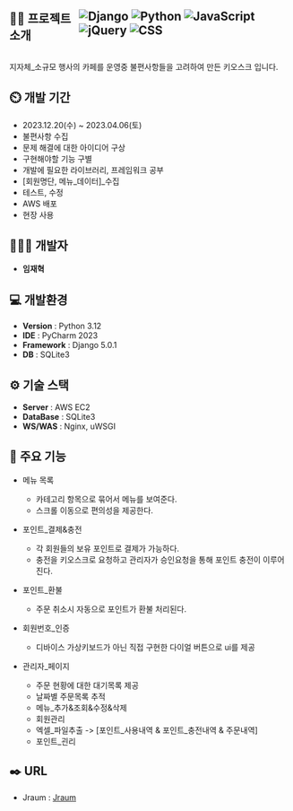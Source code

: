 

<div style="display: flex; flex-direction:row;">
    <h2>👨‍🏫 프로젝트 소개<h2>
    <img src="https://img.shields.io/badge/django-092E20?style=flat&logo=django&logoColor=white" alt="Django">
    <img src="https://img.shields.io/badge/python-3776AB?style=flat&logo=python&logoColor=white" alt="Python">
    <img src="https://img.shields.io/badge/javascript-F7DF1E?style=flat&logo=javascript&logoColor=black" alt="JavaScript">
    <img src="https://img.shields.io/badge/jquery-0769AD?style=flat&logo=jquery&logoColor=white" alt="jQuery">
    <img src="https://img.shields.io/badge/css-1572B6?style=flat&logo=css3&logoColor=white" alt="CSS">
</div>


지자체_소규모 행사의 카페를 운영중 불편사항들을 고려하여 만든 키오스크 입니다.

## ⏲️ 개발 기간 
- 2023.12.20(수) ~ 2023.04.06(토)
- 불편사항 수집
- 문제 해결에 대한 아이디어 구상
- 구현해야할 기능 구별
- 개발에 필요한 라이브러리, 프레임워크 공부
- [회원명단, 메뉴_데이터]_수집
- 테스트, 수정
- AWS 배포
- 현장 사용
  
## 🧑‍🤝‍🧑 개발자
- **임재혁**

## 💻 개발환경
- **Version** : Python 3.12
- **IDE** : PyCharm 2023
- **Framework** : Django 5.0.1
- **DB** : SQLite3

## ⚙️ 기술 스택
- **Server** : AWS EC2
- **DataBase** : SQLite3
- **WS/WAS** : Nginx, uWSGI


## 📌 주요 기능
- 메뉴 목록
  - 카테고리 항목으로 묶어서 메뉴를 보여준다.
  - 스크롤 이동으로 편의성을 제공한다.
- 포인트_결제&충전
   - 각 회원들의 보유 포인트로 결제가 가능하다.
   - 충전을 키오스크로 요청하고 관리자가 승인요청을 통해 포인트 충전이 이루어진다.
- 포인트_환불
   - 주문 취소시 자동으로 포인트가 환불 처리된다.
- 회원번호_인증
   - 디바이스 가상키보드가 아닌 직접 구현한 다이얼 버튼으로 ui를 제공

- 관리자_페이지
   - 주문 현황에 대한 대기목록 제공
   - 날짜별 주문목록 추적
   - 메뉴_추가&조회&수정&삭제
   - 회원관리
   - 엑셀_파일추출 -> [포인트_사용내역 & 포인트_충전내역 & 주문내역]
   - 포인트_괸리



## ✒️ URL
- Jraum : <a href="http://j-raum.duckdns.org/" target="_blank">Jraum</a>


